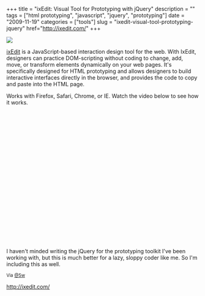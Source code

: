 +++
title = "ixEdit: Visual Tool for Prototyping with jQuery"
description = ""
tags = ["html prototyping", "javascript", "jquery", "prototyping"]
date = "2009-11-19"
categories = ["tools"]
slug = "ixedit-visual-tool-prototyping-jquery"
href="http://ixedit.com/"
+++


<div class="tool-screenshot mb1"><a href="http://ixedit.com/"><img id="bluga-thumbnail-2741" class="bluga-thumbnail custom" src="//konigi.com/media/bluga/
wt52300944d5db3_custom.jpg"/></a></div><p><a href="http://ixedit.com/">ixEdit</a> is a JavaScript-based interaction design tool for the web. With IxEdit, designers can practice DOM-scripting without coding to change, add, move, or transform elements dynamically on your web pages. It's specifically designed for HTML prototyping and allows designers to build interactive interfaces directly in the browser, and provides the code to copy and paste into the HTML page. </p>
<p>Works with Firefox, Safari, Chrome, or IE. Watch the video below to see how it works.</p>
<div class="video">
<object width="425" height="344"><param name="movie" value="https://www.youtube.com/v/9n_E556-8xI&amp;rel=0&amp;color1=0xb1b1b1&amp;color2=0xcfcfcf&amp;hl=ja&amp;feature=player_embedded&amp;fs=1"></param><param name="allowFullScreen" value="true"></param><param name="allowScriptAccess" value="always"></param><embed src="https://www.youtube.com/v/9n_E556-8xI&amp;rel=0&amp;color1=0xb1b1b1&amp;color2=0xcfcfcf&amp;hl=ja&amp;feature=player_embedded&amp;fs=1" type="application/x-shockwave-flash" allowfullscreen="true" allowScriptAccess="always" width="425" height="344"></embed></object></div>
<p>I haven't minded writing the jQuery for the prototyping toolkit I've been working with, but this is much better for a lazy, sloppy coder like me. So I'm including this as well.</p>
<p><small>Via <a href="http://twitter.com/5w/statuses/5853580454">@5w</a></small></p>

<p><a href="http://ixedit.com/">http://ixedit.com/</a></p>
